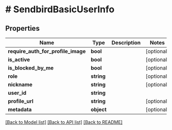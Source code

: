 # # SendbirdBasicUserInfo

## Properties

Name | Type | Description | Notes
------------ | ------------- | ------------- | -------------
**require_auth_for_profile_image** | **bool** |  | [optional]
**is_active** | **bool** |  | [optional]
**is_blocked_by_me** | **bool** |  | [optional]
**role** | **string** |  | [optional]
**nickname** | **string** |  | [optional]
**user_id** | **string** |  |
**profile_url** | **string** |  | [optional]
**metadata** | **object** |  | [optional]

[[Back to Model list]](../../README.md#models) [[Back to API list]](../../README.md#endpoints) [[Back to README]](../../README.md)
